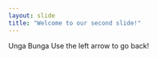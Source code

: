 ```yaml
---
layout: slide
title: "Welcome to our second slide!"
---
```

Unga Bunga
Use the left arrow to go back!

